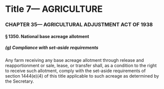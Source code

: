 
# Title 7— AGRICULTURE
### CHAPTER 35— AGRICULTURAL ADJUSTMENT ACT OF 1938
#### § 1350. National base acreage allotment
##### (g) Compliance with set-aside requirements

Any farm receiving any base acreage allotment through release and reapportionment or sale, lease, or transfer shall, as a condition to the right to receive such allotment, comply with the set-aside requirements of section 1444(e)(4) of this title applicable to such acreage as determined by the Secretary.
